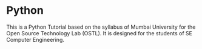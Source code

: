 # Python

This is a Python Tutorial based on the syllabus of Mumbai University for the Open Source Technology Lab (OSTL). It is designed for the students of SE Computer Engineering.
